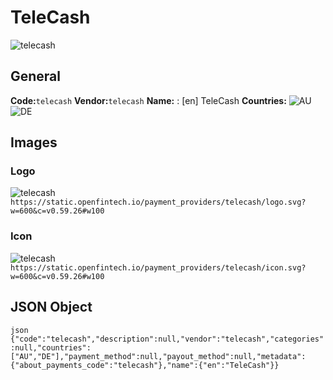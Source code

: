# TeleCash 
![telecash](https://static.openfintech.io/payment_providers/telecash/logo.svg?w=600&c=v0.59.26#w100) 
## General 
**Code:**`telecash` 
**Vendor:**`telecash` 
**Name:** 
:	[en] TeleCash 
**Countries:** 
![AU](https://cdnjs.cloudflare.com/ajax/libs/flag-icon-css/3.3.0/flags/4x3/AU.svg#w24) 
![DE](https://cdnjs.cloudflare.com/ajax/libs/flag-icon-css/3.3.0/flags/4x3/DE.svg#w24) 
 
## Images 
### Logo 
![telecash](https://static.openfintech.io/payment_providers/telecash/logo.svg?w=600&c=v0.59.26#w100) 
``` https://static.openfintech.io/payment_providers/telecash/logo.svg?w=600&c=v0.59.26#w100 ``` 
### Icon 
![telecash](https://static.openfintech.io/payment_providers/telecash/icon.svg?w=600&c=v0.59.26#w100) 
``` https://static.openfintech.io/payment_providers/telecash/icon.svg?w=600&c=v0.59.26#w100 ``` 
## JSON Object 
```json {"code":"telecash","description":null,"vendor":"telecash","categories":null,"countries":["AU","DE"],"payment_method":null,"payout_method":null,"metadata":{"about_payments_code":"telecash"},"name":{"en":"TeleCash"}} ``` 
